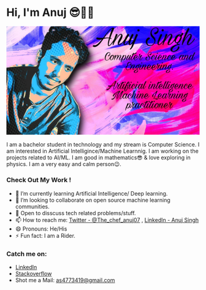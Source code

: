 # Hi, I'm Anuj 😎🎯🤖
<img src="https://raw.githubusercontent.com/shrisudha999/shrisudha999/master/preview.png">


I am a bachelor student in technology and my stream is Computer Science. I am interested in Artificial Intelligince/Machine Learnnig. I am working on the projects related to AI/ML. I am good in mathematics😎 & love exploring in physics. I am a very easy and calm person😉.  

### Check Out My Work !

- 🌱 I’m currently learning Artificial Intelligence/ Deep learning.
- 👯 I’m looking to collaborate on open source machine learning communities. 
- 💬 Open to disscuss tech related problems/stuff.
- 📫 How to reach me: [Twitter - @The_chef_anuj07](https://twitter.com/The_chef_anuj07) , [LinkedIn - Anuj Singh](https://www.linkedin.com/in/anuj-singh-8b87ab148/)
- 😄 Pronouns: He/His
- ⚡ Fun fact: I am a Rider.


### Catch me on:
- [LinkedIn](https://www.linkedin.com/in/anuj-singh-8b87ab148/)   
- [Stackoverflow](https://stackoverflow.com/users/12033940/the-chef-anuj)
- Shot me a Mail: as4773419@gmail.com

<!--
**shrisudha999/shrisudha999** is a ✨ _special_ ✨ repository because its `README.md` (this file) appears on your GitHub profile.

